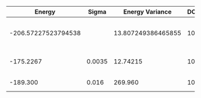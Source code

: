 | Energy              | Sigma  | Energy Variance    | DOF | Einf | Method                       | Reference |
|---------------------|--------|--------------------|-----|------|------------------------------|-----------|
| -206.57227523794538 |        | 13.807249386465855 | 100 | 0    | DMRG (bond dimension = 1024) | [code](https://github.com/varbench/methods/blob/main/scripts/J1J2/square_100_P_0.7/dmrg.sh) |
| -175.2267           | 0.0035 | 12.74215           | 100 | 0    | RBM (alpha = 1)              | TODO: own code (RBM) |
| -189.300            | 0.016  | 269.960            | 100 | 0    | Jastrow baseline             | [code](https://github.com/varbench/methods/blob/main/scripts/J1J2/square_100_P_0.7/vmc_jastrow.sh) |
